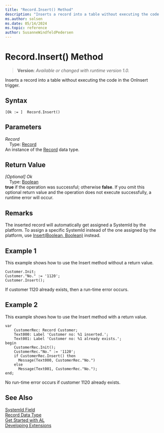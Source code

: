 ```yaml
---
title: "Record.Insert() Method"
description: "Inserts a record into a table without executing the code in the OnInsert trigger."
ms.author: solsen
ms.date: 05/14/2024
ms.topic: reference
author: SusanneWindfeldPedersen
---
```

[//]: # (START>DO_NOT_EDIT)
[//]: # (IMPORTANT:Do not edit any of the content between here and the END>DO_NOT_EDIT.)
[//]: # (Any modifications should be made in the .xml files in the ModernDev repo.)
# Record.Insert() Method
> **Version**: _Available or changed with runtime version 1.0._

Inserts a record into a table without executing the code in the OnInsert trigger.


## Syntax
```AL
[Ok := ]  Record.Insert()
```
## Parameters
*Record*  
&emsp;Type: [Record](record-data-type.md)  
An instance of the [Record](record-data-type.md) data type.  

## Return Value
*[Optional] Ok*  
&emsp;Type: [Boolean](../boolean/boolean-data-type.md)  
**true** if the operation was successful; otherwise **false**.   If you omit this optional return value and the operation does not execute successfully, a runtime error will occur.  


[//]: # (IMPORTANT: END>DO_NOT_EDIT)


## Remarks

The inserted record will automatically get assigned a SystemId by the platform. To assign a specific SystemId instead of the one assigned by the platform, use [Insert(Boolean, Boolean)](record-insert-boolean-boolean-method.md) instead.

## Example 1

This example shows how to use the Insert method without a return value.  
  
```al
Customer.Init;  
Customer."No." := '1120';  
Customer.Insert();  
```  
  
If customer 1120 already exists, then a run-time error occurs.  

## Example 2
  
This example shows how to use the Insert method with a return value.

```al
var
    CustomerRec: Record Customer;
    Text000: Label 'Customer no: %1 inserted.';
    Text001: Label 'Customer no: %1 already exists.';
begin
    CustomerRec.Init();  
    CustomerRec."No." := '1120';  
    if CustomerRec.Insert() then  
      Message(Text000, CustomerRec."No.")  
    else  
      Message(Text001, CustomerRec."No.");
end;
```

No run-time error occurs if customer 1120 already exists. 
 
## See Also

[SystemId Field](../../devenv-table-system-fields.md#systemid)  
[Record Data Type](record-data-type.md)  
[Get Started with AL](../../devenv-get-started.md)  
[Developing Extensions](../../devenv-dev-overview.md)